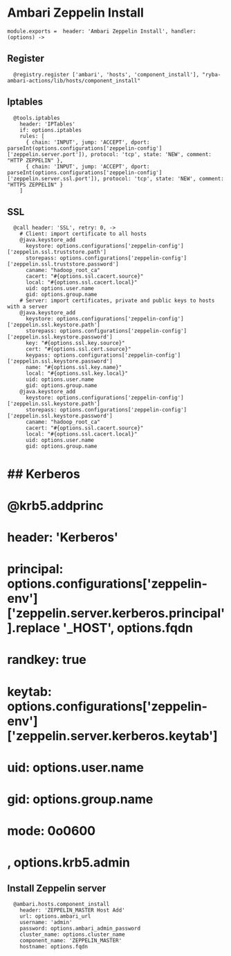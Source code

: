 
# Ambari Zeppelin Install

    module.exports =  header: 'Ambari Zeppelin Install', handler: (options) ->
      
## Register

      @registry.register ['ambari', 'hosts', 'component_install'], "ryba-ambari-actions/lib/hosts/component_install"

## Iptables
      
      @tools.iptables
        header: 'IPTables'
        if: options.iptables
        rules: [
          { chain: 'INPUT', jump: 'ACCEPT', dport: parseInt(options.configurations['zeppelin-config']['zeppelin.server.port']), protocol: 'tcp', state: 'NEW', comment: "HTTP ZEPPELIN" },
          { chain: 'INPUT', jump: 'ACCEPT', dport: parseInt(options.configurations['zeppelin-config']['zeppelin.server.ssl.port']), protocol: 'tcp', state: 'NEW', comment: "HTTPS ZEPPELIN" }
        ]

## SSL

      @call header: 'SSL', retry: 0, ->
        # Client: import certificate to all hosts
        @java.keystore_add
          keystore: options.configurations['zeppelin-config']['zeppelin.ssl.truststore.path']
          storepass: options.configurations['zeppelin-config']['zeppelin.ssl.truststore.password']
          caname: "hadoop_root_ca"
          cacert: "#{options.ssl.cacert.source}"
          local: "#{options.ssl.cacert.local}"
          uid: options.user.name
          gid: options.group.name
        # Server: import certificates, private and public keys to hosts with a server
        @java.keystore_add
          keystore: options.configurations['zeppelin-config']['zeppelin.ssl.keystore.path']
          storepass: options.configurations['zeppelin-config']['zeppelin.ssl.keystore.password']
          key: "#{options.ssl.key.source}"
          cert: "#{options.ssl.cert.source}"
          keypass: options.configurations['zeppelin-config']['zeppelin.ssl.keystore.password']
          name: "#{options.ssl.key.name}"
          local: "#{options.ssl.key.local}"
          uid: options.user.name
          gid: options.group.name
        @java.keystore_add
          keystore: options.configurations['zeppelin-config']['zeppelin.ssl.keystore.path']
          storepass: options.configurations['zeppelin-config']['zeppelin.ssl.keystore.password']
          caname: "hadoop_root_ca"
          cacert: "#{options.ssl.cacert.source}"
          local: "#{options.ssl.cacert.local}"
          uid: options.user.name
          gid: options.group.name
          
# ## Kerberos
# 
#         @krb5.addprinc
#           header: 'Kerberos'
#           principal: options.configurations['zeppelin-env']['zeppelin.server.kerberos.principal'].replace '_HOST', options.fqdn
#           randkey: true
#           keytab: options.configurations['zeppelin-env']['zeppelin.server.kerberos.keytab']
#           uid: options.user.name
#           gid: options.group.name
#           mode: 0o0600
#         , options.krb5.admin

## Install Zeppelin server

      @ambari.hosts.component_install
        header: 'ZEPPELIN_MASTER Host Add'
        url: options.ambari_url
        username: 'admin'
        password: options.ambari_admin_password
        cluster_name: options.cluster_name
        component_name: 'ZEPPELIN_MASTER'
        hostname: options.fqdn
